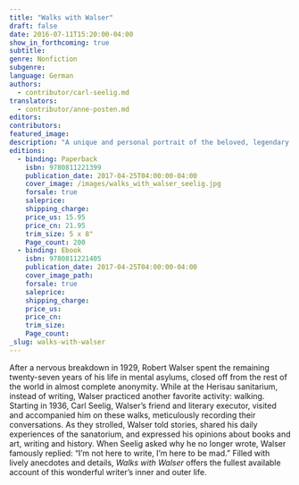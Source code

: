 ```yaml
---
title: "Walks with Walser"
draft: false
date: 2016-07-11T15:20:00-04:00
show_in_forthcoming: true
subtitle:
genre: Nonfiction
subgenre:
language: German
authors:
  - contributor/carl-seelig.md
translators:
  - contributor/anne-posten.md
editors:
contributors:
featured_image:
description: "A unique and personal portrait of the beloved, legendary Swiss writer, finally in English "
editions:
  - binding: Paperback
    isbn: 9780811221399
    publication_date: 2017-04-25T04:00:00-04:00
    cover_image: /images/walks_with_walser_seelig.jpg
    forsale: true
    saleprice:
    shipping_charge:
    price_us: 15.95
    price_cn: 21.95
    trim_size: 5 x 8"
    Page_count: 200
  - binding: Ebook
    isbn: 9780811221405
    publication_date: 2017-04-25T04:00:00-04:00
    cover_image_path:
    forsale: true
    saleprice:
    shipping_charge:
    price_us:
    price_cn:
    trim_size:
    Page_count:
_slug: walks-with-walser
---
```


After a nervous breakdown in 1929, Robert Walser spent the remaining twenty-seven years of his life in mental asylums, closed off from the rest of the world in almost complete anonymity. While at the Herisau sanitarium, instead of writing, Walser practiced another favorite activity: walking. Starting in 1936, Carl Seelig, Walser’s friend and literary executor, visited and accompanied him on these walks, meticulously recording their conversations. As they strolled, Walser told stories, shared his daily experiences of the sanatorium, and expressed his opinions about books and art, writing and history. When Seelig asked why he no longer wrote, Walser famously replied: “I’m not here to write, I’m here to be mad.” Filled with lively anecdotes and details, _Walks with Walser_ offers the fullest available account of this wonderful writer’s inner and outer life.

